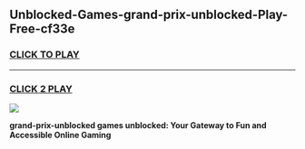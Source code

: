 
## Unblocked-Games-grand-prix-unblocked-Play-Free-cf33e
<h3>
<a href="https://premium76.site?title=grand-prix-unblocked&ref=18A1">CLICK TO PLAY</a></h3>
<hr>

<h3>
<a href="https://premium76.site?title=grand-prix-unblocked&ref=18A1">CLICK 2 PLAY</a>
  
</h3>

<a href="https://premium76.site?title=grand-prix-unblocked&ref=18A1"><img src="https://clearcache.store/games.png"></a>


**grand-prix-unblocked games unblocked: Your Gateway to Fun and Accessible Online Gaming**
